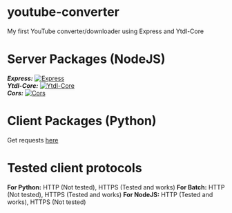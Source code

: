 # youtube-converter
My first YouTube converter/downloader using Express and Ytdl-Core

# Server Packages (NodeJS)
***Express:*** [![Express](https://badgen.net/npm/v/express)](https://www.npmjs.com/package/express)
<br>
***Ytdl-Core:*** [![Ytdl-Core](https://badgen.net/npm/v/ytdl-core)](https://www.npmjs.com/package/ytdl-core)
<br>
***Cors:*** [![Cors](https://badgen.net/npm/v/cors)](https://www.npmjs.com/package/cors)

# Client Packages (Python)
Get requests [here](https://pypi.org/project/requests/)

# Tested client protocols
**For Python:** HTTP (Not tested), HTTPS (Tested and works)
**For Batch:** HTTP (Not tested), HTTPS (Tested and works)
**For NodeJS:** HTTP (Tested and works), HTTPS (Not tested)
